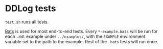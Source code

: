 DDLog tests
===========

`test.sh` runs all tests.

[Bats](https://github.com/sstephenson/bats.git) is used for most end-to-end tests.
Every `*-example.bats` will be run for each `.ddl` example under `../examples/`, with the `EXAMPLE` environment variable set to the path to the example.
Rest of the `.bats` tests will run once.
